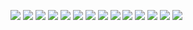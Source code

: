 ![](https://blinkies.cafe/b/blinkiesCafe-eW.gif) ![](https://blinkies.cafe/b/blinkiesCafe-yv.gif) ![](https://blinkies.cafe/b/blinkiesCafe-z2.gif) ![](https://blinkies.cafe/b/display/0079-nonbinary.gif) ![](https://blinkies.cafe/b/blinkiesCafe-OT.gif) 
![](https://gifcity.carrd.co/assets/images/gallery25/8267e659.gif?v=26dffab5) ![](https://gifcity.carrd.co/assets/images/gallery24/bcabd9ba.gif?v=26dffab5) ![](https://gifcity.carrd.co/assets/images/gallery24/22fd8a91.gif?v=26dffab5) ![](https://gifcity.carrd.co/assets/images/gallery25/57cfc9d0.png?v=26dffab5) ![](https://gifcity.carrd.co/assets/images/gallery23/a89fcd84.gif?v=26dffab5)
![](https://gifcity.carrd.co/assets/images/gallery22/e1d59886.gif?v=26dffab5) ![](https://gifcity.carrd.co/assets/images/gallery21/73a357f8.gif?v=26dffab5) ![](https://gifcity.carrd.co/assets/images/gallery21/a83b0899.gif?v=26dffab5) ![](https://gifcity.carrd.co/assets/images/gallery20/825dc2fa.gif?v=26dffab5)
